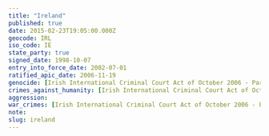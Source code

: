 ```yaml
---
title: "Ireland"
published: true
date: 2015-02-23T19:05:00.000Z
geocode: IRL
iso_code: IE
state_party: true
signed_date: 1998-10-07
entry_into_force_date: 2002-07-01
ratified_apic_date: 2006-11-19
genocide: [Irish International Criminal Court Act of October 2006 - Part 2 - Article 6](https://iccdb.hrlc.net/data/doc/201/keyword/46/)
crimes_against_humanity: [Irish International Criminal Court Act of October 2006 - Part 2 - Article 7](https://iccdb.hrlc.net/data/doc/201/keyword/13/)
aggression:
war_crimes: [Irish International Criminal Court Act of October 2006 - Part 2 - Article 8.2](https://iccdb.hrlc.net/data/doc/201/keyword/145/)
note:
slug: ireland
---
```

